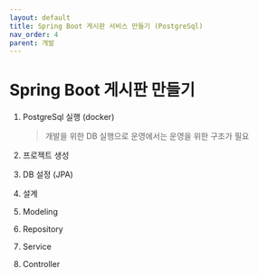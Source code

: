 ```yaml
---
layout: default
title: Spring Boot 게시판 서비스 만들기 (PostgreSql)   
nav_order: 4
parent: 개발
---
```


# Spring Boot 게시판 만들기   

1. PostgreSql 실행 (docker)
    > 개발을 위한 DB 실행으로 운영에서는 운영을 위한 구조가 필요  

2. 프로젝트 생성

3. DB 설정 (JPA)   

4. 설계   

5. Modeling

6. Repository

7. Service

8. Controller

    